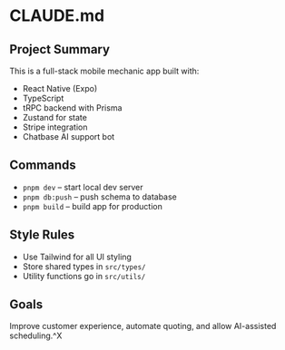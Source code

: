 # CLAUDE.md

## Project Summary
This is a full-stack mobile mechanic app built with:
- React Native (Expo)
- TypeScript
- tRPC backend with Prisma
- Zustand for state
- Stripe integration
- Chatbase AI support bot

## Commands
- `pnpm dev` – start local dev server
- `pnpm db:push` – push schema to database
- `pnpm build` – build app for production

## Style Rules
- Use Tailwind for all UI styling
- Store shared types in `src/types/`
- Utility functions go in `src/utils/`

## Goals
Improve customer experience, automate quoting, and allow AI-assisted scheduling.^X

